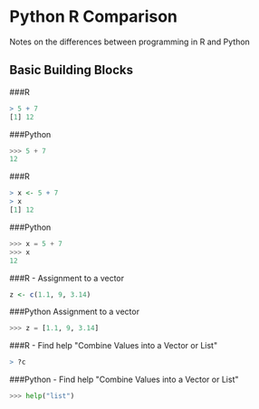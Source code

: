 # Python R Comparison

Notes on the differences between programming in R and Python

## Basic Building Blocks

###R
```R
> 5 + 7
[1] 12
```
###Python
```Python
>>> 5 + 7
12
```

###R
```R
> x <- 5 + 7
> x
[1] 12
```
###Python
```Python
>>> x = 5 + 7
>>> x
12
```
###R - Assignment to a vector
```R
z <- c(1.1, 9, 3.14)
```
###Python Assignment to a vector
```Python
>>> z = [1.1, 9, 3.14]
```

###R - Find help "Combine Values into a Vector or List"
```R
> ?c
```

###Python - Find help "Combine Values into a Vector or List"
```Python
>>> help("list")
```

